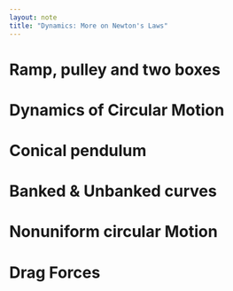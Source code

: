 ```yaml
---
layout: note
title: "Dynamics: More on Newton's Laws"
---
```


# Ramp, pulley and two boxes
# Dynamics of Circular Motion
# Conical pendulum
# Banked & Unbanked curves
# Nonuniform circular Motion
# Drag Forces
